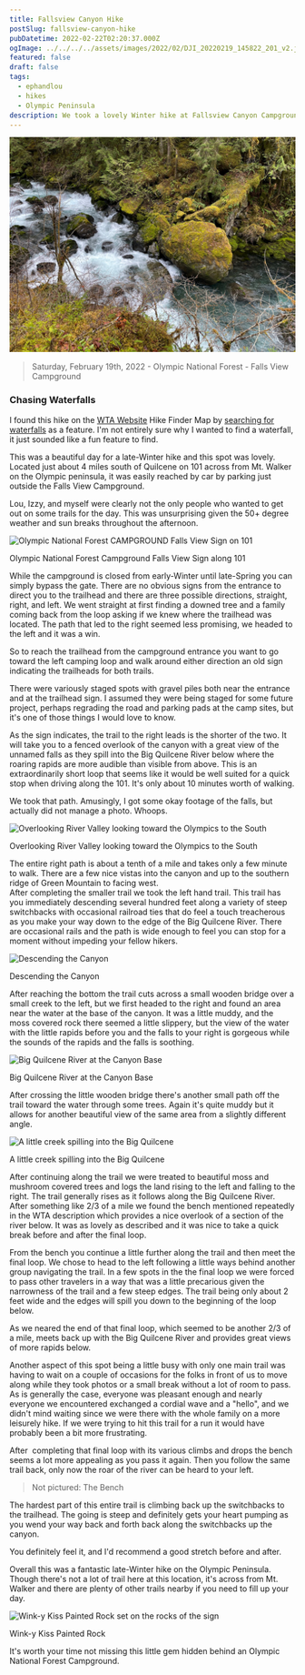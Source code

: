 ```yaml
---
title: Fallsview Canyon Hike
postSlug: fallsview-canyon-hike
pubDatetime: 2022-02-22T02:20:37.000Z
ogImage: ../../../../assets/images/2022/02/DJI_20220219_145822_201_v2.jpg
featured: false
draft: false
tags:
  - ephandlou
  - hikes
  - Olympic Peninsula
description: We took a lovely Winter hike at Fallsview Canyon Campground in Olympic National Forest. This is the story of that adventure.
---
```


![Featured Image](../../../../assets/images/2022/02/DJI_20220219_145822_201_v2.jpg)

> Saturday, February 19th, 2022 - Olympic National Forest - Falls View Campground

### Chasing Waterfalls

I found this hike on the [WTA Website](https://wta.org) Hike Finder Map by [searching for waterfalls](https://www.wta.org/go-outside/map?features%3Alist=Waterfalls) as a feature. I'm not entirely sure why I wanted to find a waterfall, it just sounded like a fun feature to find.

This was a beautiful day for a late-Winter hike and this spot was lovely. Located just about 4 miles south of Quilcene on 101 across from Mt. Walker on the Olympic peninsula, it was easily reached by car by parking just outside the Falls View Campground.

Lou, Izzy, and myself were clearly not the only people who wanted to get out on some trails for the day. This was unsurprising given the 50+ degree weather and sun breaks throughout the afternoon.

![Olympic National Forest CAMPGROUND Falls View Sign on 101](https://live.staticflickr.com/65535/51895851084_3cf997f617.jpg)

Olympic National Forest Campground Falls View Sign along 101

While the campground is closed from early-Winter until late-Spring you can simply bypass the gate. There are no obvious signs from the entrance to direct you to the trailhead and there are three possible directions, straight, right, and left. We went straight at first finding a downed tree and a family coming back from the loop asking if we knew where the trailhead was located. The path that led to the right seemed less promising, we headed to the left and it was a win.

So to reach the trailhead from the campground entrance you want to go toward the left camping loop and walk around either direction an old sign indicating the trailheads for both trails.

There were variously staged spots with gravel piles both near the entrance and at the trailhead sign. I assumed they were being staged for some future project, perhaps regrading the road and parking pads at the camp sites, but it's one of those things I would love to know.

As the sign indicates, the trail to the right leads is the shorter of the two. It will take you to a fenced overlook of the canyon with a great view of the unnamed falls as they spill into the Big Quilcene River below where the roaring rapids are more audible than visible from above. This is an extraordinarily short loop that seems like it would be well suited for a quick stop when driving along the 101. It's only about 10 minutes worth of walking.

We took that path. Amusingly, I got some okay footage of the falls, but actually did not manage a photo. Whoops.

![Overlooking River Valley looking toward the Olympics to the South](https://live.staticflickr.com/65535/51894557962_09fc3d5073.jpg)

Overlooking River Valley looking toward the Olympics to the South

The entire right path is about a tenth of a mile and takes only a few minute to walk. There are a few nice vistas into the canyon and up to the southern ridge of Green Mountain to facing west.  
After completing the smaller trail we took the left hand trail. This trail has you immediately descending several hundred feet along a variety of steep switchbacks with occasional railroad ties that do feel a touch treacherous as you make your way down to the edge of the Big Quilcene River. There are occasional rails and the path is wide enough to feel you can stop for a moment without impeding your fellow hikers.

![Descending the Canyon](https://live.staticflickr.com/65535/51896168765_cefc311abb.jpg)

Descending the Canyon

After reaching the bottom the trail cuts across a small wooden bridge over a small creek to the left, but we first headed to the right and found an area near the water at the base of the canyon. It was a little muddy, and the moss covered rock there seemed a little slippery, but the view of the water with the little rapids before you and the falls to your right is gorgeous while the sounds of the rapids and the falls is soothing.

![Big Quilcene River at the Canyon Base](https://live.staticflickr.com/65535/51894561357_84af8cc916.jpg)

Big Quilcene River at the Canyon Base

After crossing the little wooden bridge there's another small path off the trail toward the water through some trees. Again it's quite muddy but it allows for another beautiful view of the same area from a slightly different angle.

![A little creek spilling into the Big Quilcene](https://live.staticflickr.com/65535/51895857729_07c6b3781c.jpg)

A little creek spilling into the Big Quilcene

After continuing along the trail we were treated to beautiful moss and mushroom covered trees and logs the land rising to the left and falling to the right. The trail generally rises as it follows along the Big Quilcene River. After something like 2/3 of a mile we found the bench mentioned repeatedly in the WTA description which provides a nice overlook of a section of the river below. It was as lovely as described and it was nice to take a quick break before and after the final loop.

From the bench you continue a little further along the trail and then meet the final loop. We chose to head to the left following a little ways behind another group navigating the trail. In a few spots in the the final loop we were forced to pass other travelers in a way that was a little precarious given the narrowness of the trail and a few steep edges. The trail being only about 2 feet wide and the edges will spill you down to the beginning of the loop below.

As we neared the end of that final loop, which seemed to be another 2/3 of a mile, meets back up with the Big Quilcene River and provides great views of more rapids below.

Another aspect of this spot being a little busy with only one main trail was having to wait on a couple of occasions for the folks in front of us to move along while they took photos or a small break without a lot of room to pass. As is generally the case, everyone was pleasant enough and nearly everyone we encountered exchanged a cordial wave and a "hello", and we didn't mind waiting since we were there with the whole family on a more leisurely hike. If we were trying to hit this trail for a run it would have probably been a bit more frustrating.

After  completing that final loop with its various climbs and drops the bench seems a lot more appealing as you pass it again. Then you follow the same trail back, only now the roar of the river can be heard to your left.

> Not pictured: The Bench

The hardest part of this entire trail is climbing back up the switchbacks to the trailhead. The going is steep and definitely gets your heart pumping as you wend your way back and forth back along the switchbacks up the canyon.

You definitely feel it, and I'd recommend a good stretch before and after.

Overall this was a fantastic late-Winter hike on the Olympic Peninsula. Though there's not a lot of trail here at this location, it's across from Mt. Walker and there are plenty of other trails nearby if you need to fill up your day.

![Wink-y Kiss Painted Rock set on the rocks of the sign](https://live.staticflickr.com/65535/51896178050_c3ce713a95.jpg)

Wink-y Kiss Painted Rock

It's worth your time not missing this little gem hidden behind an Olympic National Forest Campground.
